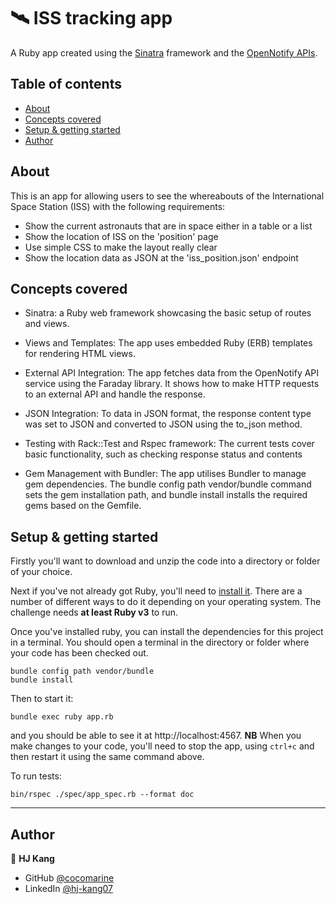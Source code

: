 # 🛰️ ISS tracking app

A Ruby app created using the [Sinatra](https://sinatrarb.com/) framework and the [OpenNotify APIs](http://api.open-notify.org/).

## Table of contents

- [About](#about)
- [Concepts covered](#concepts-covered)
- [Setup & getting started](#setup-&-getting-started)
- [Author](#author)

## About

This is an app for allowing users to see the whereabouts of the International Space Station (ISS) with the following requirements:
* Show the current astronauts that are in space either in a table or a list
* Show the location of ISS on the 'position' page
* Use simple CSS to make the layout really clear
* Show the location data as JSON at the 'iss_position.json' endpoint

## Concepts covered

* Sinatra: a Ruby web framework showcasing the basic setup of routes and views.

* Views and Templates: The app uses embedded Ruby (ERB) templates for rendering HTML views.

* External API Integration: The app fetches data from the OpenNotify API service using the Faraday library. It shows how to make HTTP requests to an external API and handle the response.

* JSON Integration: To data in JSON format, the response content type was set to JSON and converted to JSON using the to_json method.

* Testing with Rack::Test and Rspec framework: The current tests cover basic functionality, such as checking response status and contents

* Gem Management with Bundler: The app utilises Bundler to manage gem dependencies. The bundle config path vendor/bundle command sets the gem installation path, and bundle install installs the required gems based on the Gemfile.


## Setup & getting started

Firstly you'll want to download and unzip the code into a directory or folder of your choice.

Next if you've not already got Ruby, you'll need to [install it](https://www.ruby-lang.org/en/documentation/installation/).  There are a number of different ways to do it depending on your operating system.  The challenge needs **at least Ruby v3** to run.

Once you've installed ruby, you can install the dependencies for this project in a terminal.  You should open a terminal in the directory or folder where your code has been checked out.

```shell
bundle config path vendor/bundle
bundle install
```

Then to start it:

```shell
bundle exec ruby app.rb
```

and you should be able to see it at http://localhost:4567.  **NB** When you make changes to your code, you'll need to stop the app, using `ctrl+c` and then restart it using the same command above.

To run tests:

```shell
bin/rspec ./spec/app_spec.rb --format doc
```

------------------

## Author

👤 **HJ Kang** 
- GitHub [@cocomarine](https://github.com/cocomarine) 
- LinkedIn [@hj-kang07](https://www.linkedin.com/in/hj-kang07/) 




